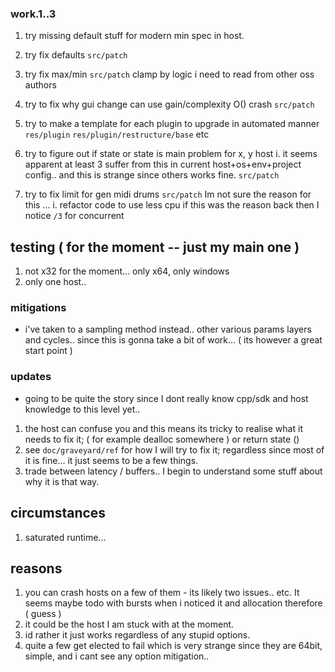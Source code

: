 ### work.1..3
1. try missing default stuff for modern min spec in host.

2. try fix defaults `src/patch`
3. try fix max/min  `src/patch` clamp by logic i need to read from other oss authors
4. try to fix why gui change can use gain/complexity O() crash `src/patch`
6. try to make a template for each plugin to upgrade in automated manner `res/plugin` `res/plugin/restructure/base` etc
7. try to figure out if state or state is main problem for x, y host
  i. it seems apparent at least 3 suffer from this in current host+os+env+project config.. and this is strange since others works fine. `src/patch`
8. try to fix limit for gen midi drums `src/patch` Im not sure the reason for this ... 
  i. refactor code to use less cpu if this was the reason back then I notice `/3` for concurrent
## testing ( for the moment -- just my main one ) 
1. not x32 for the moment... only x64, only windows
2. only one host.. 


### mitigations
- i've taken to a sampling method instead.. other various params layers and cycles.. since this is gonna take a bit of work... ( its however a great start point )
### updates
- going to be quite the story since I dont really know cpp/sdk and host knowledge to this level yet..
1. the host can confuse you and this means its tricky to realise what it needs to fix it; ( for example dealloc somewhere ) or return state ()
2. see `doc/graveyard/ref` for how I will try to fix it; regardless since most of it is fine... it just seems to be a few things.
3. trade between latency / buffers.. I begin to understand some stuff about why it is that way.
## circumstances
1. saturated runtime... 
## reasons
1. you can crash hosts on a few of them - its likely two issues.. etc. It seems maybe todo with bursts when i noticed it and allocation therefore ( guess ) 
2. it could be the host I am stuck with at the moment.
3. id rather it just works regardless of any stupid options.
4. quite a few get elected to fail which is very strange since they are 64bit, simple, and i cant see any option mitigation..
